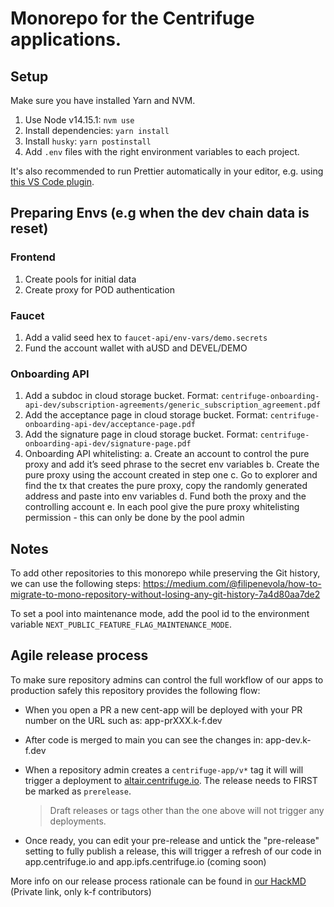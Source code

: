 # Monorepo for the Centrifuge applications.

## Setup

Make sure you have installed Yarn and NVM.

1. Use Node v14.15.1: `nvm use`
2. Install dependencies: `yarn install`
3. Install `husky`: `yarn postinstall`
4. Add `.env` files with the right environment variables to each project.

It's also recommended to run Prettier automatically in your editor, e.g. using [this VS Code plugin](https://marketplace.visualstudio.com/items?itemName=esbenp.prettier-vscode).

## Preparing Envs (e.g when the dev chain data is reset)

### Frontend

1. Create pools for initial data
2. Create proxy for POD authentication

### Faucet

1. Add a valid seed hex to `faucet-api/env-vars/demo.secrets`
2. Fund the account wallet with aUSD and DEVEL/DEMO

### Onboarding API

<!-- TODO: make subdocs pool and tranche specific
1. Add subdocs for new pools and tranches in cloud storage bucket. Format: `centrifuge-onboarding-api-dev/subscription-agreements/<poolId>/<trancheId>.pdf` -->

1. Add a subdoc in cloud storage bucket. Format: `centrifuge-onboarding-api-dev/subscription-agreements/generic_subscription_agreement.pdf`
2. Add the acceptance page in cloud storage bucket. Format: `centrifuge-onboarding-api-dev/acceptance-page.pdf`
3. Add the signature page in cloud storage bucket. Format: `centrifuge-onboarding-api-dev/signature-page.pdf`
4. Onboarding API whitelisting:
   a. Create an account to control the pure proxy and add it’s seed phrase to the secret env variables
   b. Create the pure proxy using the account created in step one
   c. Go to explorer and find the tx that creates the pure proxy, copy the randomly generated address and paste into env variables
   d. Fund both the proxy and the controlling account
   e. In each pool give the pure proxy whitelisting permission - this can only be done by the pool admin

## Notes

To add other repositories to this monorepo while preserving the Git history, we can use the following steps: https://medium.com/@filipenevola/how-to-migrate-to-mono-repository-without-losing-any-git-history-7a4d80aa7de2

To set a pool into maintenance mode, add the pool id to the environment variable `NEXT_PUBLIC_FEATURE_FLAG_MAINTENANCE_MODE`.

## Agile release process

To make sure repository admins can control the full workflow of our apps to production safely this repository provides the following flow:

- When you open a PR a new cent-app will be deployed with your PR number on the URL such as: app-prXXX.k-f.dev

- After code is merged to main you can see the changes in: app-dev.k-f.dev

- When a repository admin creates a `centrifuge-app/v*` tag it will will trigger a deployment to [altair.centrifuge.io](https://altair.centrifuge.io). The release needs to FIRST be marked as `prerelease`.

  > Draft releases or tags other than the one above will not trigger any deployments.

- Once ready, you can edit your pre-release and untick the "pre-release" setting to fully publish a release, this will trigger a refresh of our code in app.centrifuge.io and app.ipfs.centrifuge.io (coming soon)

More info on our release process rationale can be found in [our HackMD](https://centrifuge.hackmd.io/MFsnRldyQSa4cadx11OtVg?view) (Private link, only k-f contributors)
